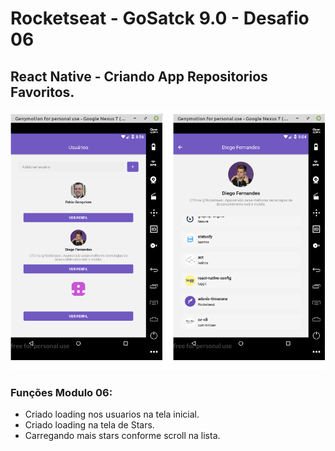 # Rocketseat - GoSatck 9.0 - Desafio 06

## React Native - Criando App Repositorios Favoritos.

![Tela01](https://github.com/fabioindaiatuba/Rocketseat-9.0-desafio06/blob/master/snapshots/snapshot01.png)

### Funções Modulo 06:
* Criado loading nos usuarios na tela inicial.
* Criado loading na tela de Stars.
* Carregando mais stars conforme scroll na lista.
